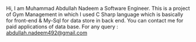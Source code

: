Hi, I am Muhammad Abdullah Nadeem a Software Engineer. This is a project of Gym Management in which I used C Sharp language which is basically for front-end & My-Sql for data store in back end. You can contact me for paid applications of data base. For any query : abdullah.nadeem492@gmail.com
